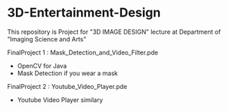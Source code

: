 # 3D-Entertainment-Design
This repository is Project for "3D IMAGE DESIGN" lecture at Department of "Imaging Science and Arts"

FinalProject 1 : Mask_Detection_and_Video_Filter.pde
* OpenCV for Java
* Mask Detection if you wear a mask

FinalProject 2 : Youtube_Video_Player.pde
* Youtube Video Player similary
